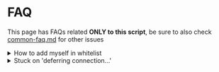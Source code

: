 # FAQ

This page has FAQs related **ONLY to this script**, be sure to also check [common-faq.md](../jaksams-scripts/common-faq.md "mention") for other issues



<details>

<summary>How to add myself in whitelist</summary>

The script will automatically detect if the whitelist is completely empty, so you'll be automatically whitelisted the first time you join

To whitelist manually, you can send the whitelist request to your server and then use the command `add_allowlist YourRequestIdHere` in the server console

</details>

<details>

<summary>Stuck on 'deferring connection...'</summary>

If when you connect to your server, Easy Allowlist says `deferring connection...` and gets stuck without any error at all, you should try:

1. Open the file `easy_allowlist/server/deferrals.lua`
2. Search `Citizen.Wait(500)` code
3. Edit from `Citizen.Wait(500)` to `Citizen.Wait(10000)` or higher if still doesn't work
4. Save the file
5. Restart the script

</details>
